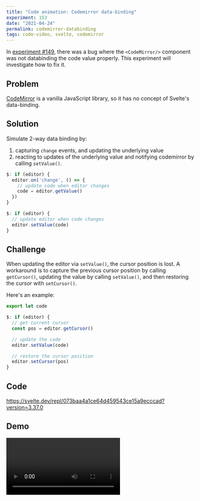 ```yaml
---
title: "Code animation: Codemirror data-binding"
experiment: 153
date: "2021-04-24"
permalink: codemirror-databinding
tags: code-video, svelte, codemirror
---
```


In [experiment #149](/posts/screen-editor-intergration), there was a bug where the `<CodeMirror/>` component was not databinding the code value properly. This experiment will investigate how to fix it.

## Problem

[CodeMirror](https://codemirror.net) is a vanilla JavaScript library, so it has no concept of Svelte's data-binding.

## Solution

Simulate 2-way data binding by:

1. capturing `change` events, and updating the underlying value
2. reacting to updates of the underlying value and notifying codemirror by calling `setValue()`.

```javascript
$: if (editor) {
  editor.on('change', () => {
    // update code when editor changes
    code = editor.getValue()
  })
}

$: if (editor) {
  // update editor when code changes
  editor.setValue(code)
}
```

## Challenge

When updating the editor via `setValue()`, the cursor position is lost. A workaround is to capture the previous cursor position by calling `getCursor()`, updating the value by calling `setValue()`, and then restoring the cursor with `setCursor()`.

Here's an example:

```javascript
export let code

$: if (editor) {
  // get current cursor
  const pos = editor.getCursor()

  // update the code
  editor.setValue(code)

  // restore the cursor position
  editor.setCursor(pos)
}
```

## Code

https://svelte.dev/repl/073baa4a1ce64d459543ce15a9ecccad?version=3.37.0

## Demo

<video controls src="https://res.cloudinary.com/dzwnkx0mk/video/upload/v1619314028/1000experiments.dev/codemirror-2-way-databinding_vuwyvj.mp4" />

## Notes

- Make sure `change` event is wired up only one time.
